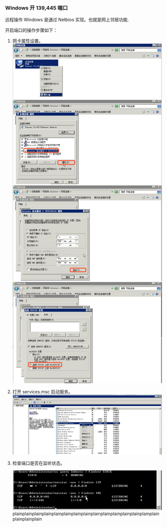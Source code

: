 ### Windows 开 139,445 端口

远程操作 Windows 是通过 Netbios 实现。也就是网上邻居功能.

开启端口的操作步骤如下：

1. 网卡属性设置。
    ![](../assets/15316340927055.jpg)
    ![](../assets/15316343891793.jpg)
    ![](../assets/15316345084109.jpg)
    ![](../assets/15316345475886.jpg)

  

2. 打开 services.msc 启动服务。
     ![](../assets/15316450202626.jpg)

  

3. 检查端口是否在监听状态。

    

    ![](../assets/15316347734408.jpg)plainplainplainplainplainplainplainplainplainplainplainplainplainplainplainplainplainplain

